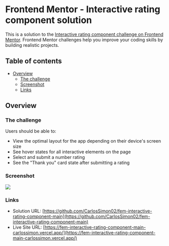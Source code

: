 # Frontend Mentor - Interactive rating component solution

This is a solution to the [Interactive rating component challenge on Frontend Mentor](https://www.frontendmentor.io/challenges/interactive-rating-component-koxpeBUmI). Frontend Mentor challenges help you improve your coding skills by building realistic projects. 

## Table of contents

- [Overview](#overview)
  - [The challenge](#the-challenge)
  - [Screenshot](#screenshot)
  - [Links](#links)
  
## Overview

### The challenge

Users should be able to:

- View the optimal layout for the app depending on their device's screen size
- See hover states for all interactive elements on the page
- Select and submit a number rating
- See the "Thank you" card state after submitting a rating

### Screenshot

![](./screenshot.jpg)

### Links

- Solution URL: [https://github.com/CarlosSimon02/fem-interactive-rating-component-main](https://github.com/CarlosSimon02/fem-interactive-rating-component-main)
- Live Site URL: [https://fem-interactive-rating-component-main-carlossimon.vercel.app/](https://fem-interactive-rating-component-main-carlossimon.vercel.app/)
